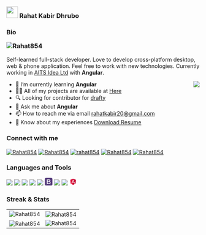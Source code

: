 

### <img src="https://media.giphy.com/media/hvRJCLFzcasrR4ia7z/giphy.gif" width="30px" height="30px"> Rahat Kabir Dhrubo 

### Bio <p align="left"> <img src="https://komarev.com/ghpvc/?username=Rahat854&label=Profile%20views&color=0e75b6&style=flat" alt="Rahat854" /> </p>
Self-learned full-stack developer. Love to develop cross-platform desktop, web & phone application. Feel free to work with new technologies. Currently working in [AITS Idea Ltd](https://github.com/AITSidea) with **Angular**.

 <img align="right"  src="https://scontent.fdac31-1.fna.fbcdn.net/v/t1.6435-9/75485157_414937156087633_2044068643762864128_n.jpg?_nc_cat=101&ccb=1-5&_nc_sid=09cbfe&_nc_eui2=AeGvIGTJVmwHDa6pH4ebMOx02w6U0qGEt8XbDpTSoYS3xSefgC5rExKC2LBI0AKnS59HtAPJtq5bEQ_2tppmlhOL&_nc_ohc=eqgZt0ataxsAX_Sg5Bc&_nc_ht=scontent.fdac31-1.fna&oh=a0f482b7b9ef9bdd804fda4c19940b26&oe=61B38E46" height = "300" />

- 🌱 I’m currently learning **Angular**
- 👨‍💻 All of my projects are available at [Here](https://github.com/Rahat854/works)
- 🔍 Looking for contributor for [drafty](https://github.com/Rahat854/drafty)
- 💬 Ask me about **Angular**
- 📫 How to reach me via email [rahatkabir20@gmail.com](mailto:rahatkabir20@gmail.com)
- 📄 Know about my experiences [Download Resume](https://Rahat854.vercel.app/resume)

### Connect with me
<p align="left">

<a href="https://twitter.com/rahatoni354" target="blank"><img align="center" src="https://raw.githubusercontent.com/rahuldkjain/github-profile-readme-generator/master/src/images/icons/Social/twitter.svg" alt="Rahat854" height="30" width="40" /></a>
<a href="https://www.linkedin.com/in/rahat664/" target="blank"><img align="center" src="https://raw.githubusercontent.com/rahuldkjain/github-profile-readme-generator/master/src/images/icons/Social/linked-in-alt.svg" alt="Rahat854" height="30" width="40" /></a>
<a href="https://stackoverflow.com/users/16548750/rahat-kabir" target="blank"><img align="center" src="https://raw.githubusercontent.com/rahuldkjain/github-profile-readme-generator/master/src/images/icons/Social/stack-overflow.svg" alt="rahat854" height="30" width="40" /></a>
<a href="https://www.instagram.com/rahat952/" target="blank"><img align="center" src="https://raw.githubusercontent.com/rahuldkjain/github-profile-readme-generator/master/src/images/icons/Social/instagram.svg" alt="Rahat854" height="30" width="40" /></a>
<a href="https://www.facebook.com/rahat6452" target="blank"><img align="center" src="https://raw.githubusercontent.com/rahuldkjain/github-profile-readme-generator/master/src/images/icons/Social/facebook.svg" alt="Rahat854" height="30" width="40" /></a>
  
</p>

<h3 align="left">Languages and Tools</h3>
<p align="left"> 
 <code><img height="20" src="https://image.flaticon.com/icons/png/128/3522/3522283.png"></code>
<code><img height="20" src="https://image.flaticon.com/icons/png/128/919/919841.png"></code>
<code><img height="20" src="https://image.flaticon.com/icons/png/128/888/888859.png"></code>
<code><img height="20" src="https://image.flaticon.com/icons/png/128/778/778533.png"></code>
<code><img height="20" src="https://image.flaticon.com/icons/png/128/919/919828.png"></code>
<code><img height="20" src="https://raw.githubusercontent.com/github/explore/80688e429a7d4ef2fca1e82350fe8e3517d3494d/topics/bootstrap/bootstrap.png"></code>
<code><img height="20" src="https://image.flaticon.com/icons/png/128/919/919832.png"></code>
<code><img height="20" src="https://image.flaticon.com/icons/png/128/919/919831.png"></code>
    <code><img height="20" src="https://raw.githubusercontent.com/github/explore/80688e429a7d4ef2fca1e82350fe8e3517d3494d/topics/angular/angular.png"></code>
 </p>


### Streak & Stats
<table>
<tr>
 <td><img align="left" src="https://github-readme-streak-stats.herokuapp.com/?user=Rahat854&" alt="Rahat854" /></td>
 <td><img align="center" src="https://github-stats-alpha.vercel.app/api/?username=Rahat854&tc=333&ic=333&bc=transparent" alt="Rahat854"/></td>
</tr>
 <tr>
    <td><img align="center" src="https://github-readme-stats.vercel.app/api/top-langs?username=rahat854&show_icons=true&locale=en&layout=compact" alt="Rahat854" /> </td>
     <td><img align="left" src="https://github-readme-stats-anuraghazra1.vercel.app/api?username=rahat854" alt="Rahat854" /> </td>
</tr>
</table>
 



